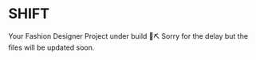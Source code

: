 # SHIFT
Your Fashion Designer
Project under build 🔨⛏️
Sorry for the delay but the files will be updated soon.
